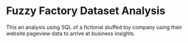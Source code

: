 # Fuzzy Factory Dataset Analysis
This an analysis using SQL of a fictional stuffed toy company using their website pageview data to arrive at business insights.

